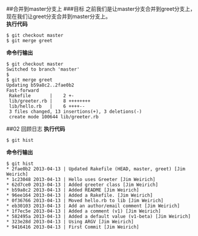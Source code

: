 ##合并到master分支上
###目标
之前我们是让master分支合并到greet分支上，现在我们让greet分支合并到master分支上。  
**执行代码**

`$ git checkout master`  
`$ git merge greet`  

**命令行输出**

	$ git checkout master
	Switched to branch 'master'
	$
	$ git merge greet
	Updating b59a8c2..2fae0b2
	Fast-forward
 	 Rakefile       |    2 +-
 	 lib/greeter.rb |    8 ++++++++
 	 lib/hello.rb   |    6 ++++--
 	 3 files changed, 13 insertions(+), 3 deletions(-)
 	 create mode 100644 lib/greeter.rb
##02 回顾日志
**执行代码**

`$ git hist`

**命令行输出**

	$ git hist
	* 2fae0b2 2013-04-13 | Updated Rakefile (HEAD, master, greet) [Jim Weirich]
	* 1c23048 2013-04-13 | Hello uses Greeter [Jim Weirich]
	* 62d7ce0 2013-04-13 | Added greeter class [Jim Weirich]
	* b59a8c2 2013-04-13 | Added README [Jim Weirich]
	* 96ee164 2013-04-13 | Added a Rakefile. [Jim Weirich]
	* 0f36766 2013-04-13 | Moved hello.rb to lib [Jim Weirich]
	* eb30103 2013-04-13 | Add an author/email comment [Jim Weirich]
	* 1f7ec5e 2013-04-13 | Added a comment (v1) [Jim Weirich]
	* 582495a 2013-04-13 | Added a default value (v1-beta) [Jim Weirich]
	* 323e28d 2013-04-13 | Using ARGV [Jim Weirich]
	* 9416416 2013-04-13 | First Commit [Jim Weirich]

